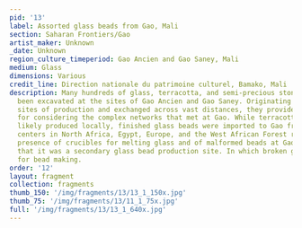 ```yaml
---
pid: '13'
label: Assorted glass beads from Gao, Mali
section: Saharan Frontiers/Gao
artist_maker: Unknown
_date: Unknown
region_culture_timeperiod: Gao Ancien and Gao Saney, Mali
medium: Glass
dimensions: Various
credit_line: Direction nationale du patrimoine culturel, Bamako, Mali
description: Many hundreds of glass, terracotta, and semi-precious stone beads have
  been excavated at the sites of Gao Ancien and Gao Saney. Originating from many different
  sites of production and exchanged across vast distances, they provide a microcosm
  for considering the complex networks that met at Gao. While terracotta beads were
  likely produced locally, finished glass beads were imported to Gao from bead making
  centers in North Africa, Egypt, Europe, and the West African Forest region. The
  presence of crucibles for melting glass and of malformed beads at Gao Saney suggest
  that it was a secondary glass bead production site. In which broken glass was melted
  for bead making.
order: '12'
layout: fragment
collection: fragments
thumb_150: '/img/fragments/13/13_1_150x.jpg'
thumb_75: '/img/fragments/13/11_1_75x.jpg'
full: '/img/fragments/13/13_1_640x.jpg'
---
```

